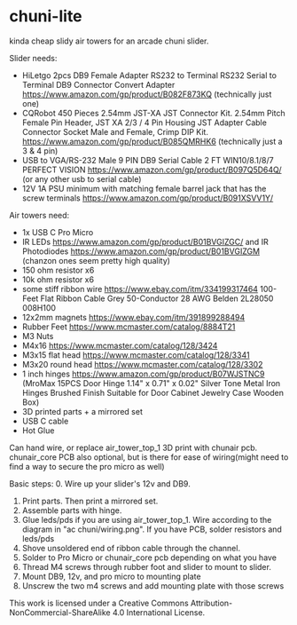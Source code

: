 # chuni-lite
kinda cheap slidy air towers for an arcade chuni slider.

Slider needs:
- HiLetgo 2pcs DB9 Female Adapter RS232 to Terminal RS232 Serial to Terminal DB9 Connector Convert Adapter https://www.amazon.com/gp/product/B082F873KQ (technically just one)
- CQRobot 450 Pieces 2.54mm JST-XA JST Connector Kit. 2.54mm Pitch Female Pin Header, JST XA 2/3 / 4 Pin Housing JST Adapter Cable Connector Socket Male and Female, Crimp DIP Kit. https://www.amazon.com/gp/product/B085QMRHK6 (technically just a 3 & 4 pin)
- USB to VGA/RS-232 Male 9 PIN DB9 Serial Cable 2 FT WIN10/8.1/8/7 PERFECT VISION https://www.amazon.com/gp/product/B097Q5D64Q/ (or any other usb to serial cable)
- 12V 1A PSU minimum with matching female barrel jack that has the screw terminals https://www.amazon.com/gp/product/B091XSVV1Y/

Air towers need:
- 1x USB C Pro Micro
- IR LEDs https://www.amazon.com/gp/product/B01BVGIZGC/ and IR Photodiodes https://www.amazon.com/gp/product/B01BVGIZGM (chanzon ones seem pretty high quality)
- 150 ohm resistor x6
- 10k ohm resistor x6
- some stiff ribbon wire https://www.ebay.com/itm/334199317464 100-Feet Flat Ribbon Cable Grey 50-Conductor 28 AWG Belden 2L28050 008H100
- 12x2mm magnets https://www.ebay.com/itm/391899288494
- Rubber Feet https://www.mcmaster.com/catalog/8884T21
- M3 Nuts
- M4x16 https://www.mcmaster.com/catalog/128/3424
- M3x15 flat head https://www.mcmaster.com/catalog/128/3341
- M3x20 round head https://www.mcmaster.com/catalog/128/3302
- 1 inch hinges https://www.amazon.com/gp/product/B07WJSTNC9 (MroMax 15PCS Door Hinge 1.14" x 0.71" x 0.02" Silver Tone Metal Iron Hinges Brushed Finish Suitable for Door Cabinet Jewelry Case Wooden Box)
- 3D printed parts + a mirrored set
- USB C cable
- Hot Glue

Can hand wire, or replace air_tower_top_1 3D print with chunair pcb.  chunair_core PCB also optional, but is there for ease of wiring(might need to find a way to secure the pro micro as well)

Basic steps:
0. Wire up your slider's 12v and DB9.
1. Print parts.  Then print a mirrored set.
2. Assemble parts with hinge.
3. Glue leds/pds if you are using air_tower_top_1.  Wire according to the diagram in "ac chuni/wiring.png".  If you have PCB, solder resistors and leds/pds
4. Shove unsoldered end of ribbon cable through the channel.
5. Solder to Pro Micro or chunair_core pcb depending on what you have
6. Thread M4 screws through rubber foot and slider to mount to slider.
8. Mount DB9, 12v, and pro micro to mounting plate
7. Unscrew the two m4 screws and add mounting plate with those screws

This work is licensed under a Creative Commons Attribution-NonCommercial-ShareAlike 4.0 International License.
